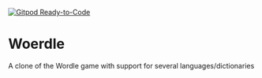 [![Gitpod Ready-to-Code](https://img.shields.io/badge/Gitpod-Ready--to--Code-blue?logo=gitpod)](https://gitpod.io/#https://github.com/hallvard/woerdle) 

# Woerdle

A clone of the Wordle game with support for several languages/dictionaries
